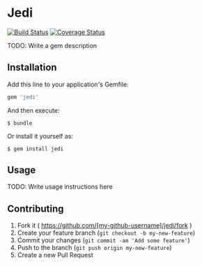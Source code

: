 # Jedi
[![Build Status](https://travis-ci.org/tagCincy/jedi.svg?branch=development)](https://travis-ci.org/tagCincy/jedi)
[![Coverage Status](https://coveralls.io/repos/tagCincy/jedi/badge.svg?branch=development)](https://coveralls.io/r/tagCincy/jedi?branch=development)

TODO: Write a gem description

## Installation

Add this line to your application's Gemfile:

```ruby
gem 'jedi'
```

And then execute:

    $ bundle

Or install it yourself as:

    $ gem install jedi

## Usage

TODO: Write usage instructions here

## Contributing

1. Fork it ( https://github.com/[my-github-username]/jedi/fork )
2. Create your feature branch (`git checkout -b my-new-feature`)
3. Commit your changes (`git commit -am 'Add some feature'`)
4. Push to the branch (`git push origin my-new-feature`)
5. Create a new Pull Request
